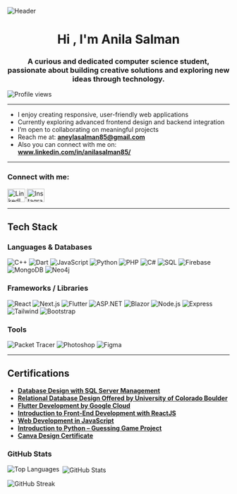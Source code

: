 ![Header](https://github.com/anilasalman85/anilasalman85/assets/137329888/0d0c0f29-590e-42f5-ad3f-5890b6702d16)

<h1 align="center">Hi , I'm Anila Salman</h1>
<h3 align="center">A curious and dedicated computer science student, passionate about building creative solutions and exploring new ideas through technology.</h3>

<p align="left">
  <img src="https://komarev.com/ghpvc/?username=anilasalman85&label=Profile%20views&color=0e75b6&style=flat" alt="Profile views" />
</p>

---

-  I enjoy creating responsive, user-friendly web applications  
-  Currently exploring advanced frontend design and backend integration  
-  I’m open to collaborating on meaningful projects  
-  Reach me at: **aneylasalman85@gmail.com**
-  Also you can connect with me on: **www.linkedin.com/in/anilasalman85/**
---

<h3 align="left">Connect with me:</h3>
<p align="left">
  <a href="https://linkedin.com/in/anila-salman-48292b282" target="blank">
    <img align="center" src="https://raw.githubusercontent.com/rahuldkjain/github-profile-readme-generator/master/src/images/icons/Social/linked-in-alt.svg" alt="LinkedIn" height="30" width="40" />
  </a>
  <a href="https://instagram.com/aneyla_salman" target="blank">
    <img align="center" src="https://raw.githubusercontent.com/rahuldkjain/github-profile-readme-generator/master/src/images/icons/Social/instagram.svg" alt="Instagram" height="30" width="40" />
  </a>
</p>

---
##  Tech Stack

###  Languages & Databases
![C++](https://img.shields.io/badge/-C++-00599C?style=for-the-badge&logo=c%2B%2B&logoColor=white)
![Dart](https://img.shields.io/badge/-Dart-0175C2?style=for-the-badge&logo=dart&logoColor=white)
![JavaScript](https://img.shields.io/badge/-JavaScript-F7DF1E?style=for-the-badge&logo=javascript&logoColor=black)
![Python](https://img.shields.io/badge/-Python-3776AB?style=for-the-badge&logo=python&logoColor=white)
![PHP](https://img.shields.io/badge/-PHP-777BB4?style=for-the-badge&logo=php&logoColor=white)
![C#](https://img.shields.io/badge/-C%23-512BD4?style=for-the-badge&logo=csharp&logoColor=white)
![SQL](https://img.shields.io/badge/-SQL-4479A1?style=for-the-badge&logo=mysql&logoColor=white)
![Firebase](https://img.shields.io/badge/-Firebase-FFCA28?style=for-the-badge&logo=firebase&logoColor=black)
![MongoDB](https://img.shields.io/badge/-MongoDB-47A248?style=for-the-badge&logo=mongodb&logoColor=white)
![Neo4j](https://img.shields.io/badge/-Neo4j-008CC1?style=for-the-badge&logo=neo4j&logoColor=white)

###  Frameworks / Libraries
![React](https://img.shields.io/badge/-React-61DAFB?style=for-the-badge&logo=react&logoColor=black)
![Next.js](https://img.shields.io/badge/-Next.js-000000?style=for-the-badge&logo=nextdotjs&logoColor=white)
![Flutter](https://img.shields.io/badge/-Flutter-02569B?style=for-the-badge&logo=flutter&logoColor=white)
![ASP.NET](https://img.shields.io/badge/-ASP.NET-512BD4?style=for-the-badge&logo=dotnet&logoColor=white)
![Blazor](https://img.shields.io/badge/-Blazor-512BD4?style=for-the-badge&logo=blazor&logoColor=white)
![Node.js](https://img.shields.io/badge/-Node.js-339933?style=for-the-badge&logo=nodedotjs&logoColor=white)
![Express](https://img.shields.io/badge/-Express-000000?style=for-the-badge&logo=express&logoColor=white)
![Tailwind](https://img.shields.io/badge/-Tailwind-06B6D4?style=for-the-badge&logo=tailwindcss&logoColor=white)
![Bootstrap](https://img.shields.io/badge/-Bootstrap-7952B3?style=for-the-badge&logo=bootstrap&logoColor=white)

###  Tools

![Packet Tracer](https://img.shields.io/badge/-Packet%20Tracer-0078D7?style=for-the-badge&logo=cisco&logoColor=white)
![Photoshop](https://img.shields.io/badge/-Photoshop-31A8FF?style=for-the-badge&logo=adobephotoshop&logoColor=white)
![Figma](https://img.shields.io/badge/-Figma-F24E1E?style=for-the-badge&logo=figma&logoColor=white)


---
##  Certifications

- <a href="https://coursera.org/share/3e60eddb79be3e5294089d8fe6f951f0" target="_blank"><strong>Database Design with SQL Server Management</strong></a>  
- <a href="https://coursera.org/share/c72438fb7be4986ffba77ebe3036aae3" target="_blank"><strong>Relational Database Design Offered by University of Colorado Boulder </strong></a>  
- <a href="https://coursera.org/share/3d6f291e85d9eeedc75ac6ade067a5c9" target="_blank"><strong>Flutter Development by Google Cloud </strong></a>  
- <a href="https://coursera.org/share/d1c44f80cdbadd7bad43f0104e88176d" target="_blank"><strong>Introduction to Front-End Development with ReactJS</strong></a>  
- <a href="https://coursera.org/share/1a1dcbaa527557ce4e69f51cc1325144" target="_blank"><strong>Web Development in JavaScript</strong></a>  
- <a href="https://coursera.org/share/7811666748332cce190c113987e14eeb" target="_blank"><strong>Introduction to Python – Guessing Game Project</strong></a>  
- <a href="https://coursera.org/share/a598a289af754a5262d912f5989843c5" target="_blank"><strong>Canva Design Certificate</strong></a>



<h3 align="left"> GitHub Stats</h3>

<p>
  <img align="left" src="https://github-readme-stats.vercel.app/api/top-langs?username=anilasalman85&show_icons=true&locale=en&layout=compact" alt="Top Languages" />
</p>

<p>&nbsp;<img align="center" src="https://github-readme-stats.vercel.app/api?username=anilasalman85&show_icons=true&locale=en" alt="GitHub Stats" /></p>

<p><img align="center" src="https://github-readme-streak-stats.herokuapp.com/?user=anilasalman85&" alt="GitHub Streak" /></p>


